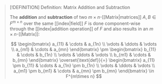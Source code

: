 >[!DEFINITION] Definition: Matrix Addition and Subtraction
>
>The **addition** and **subtraction** of two $m\times n$-[[Matrix|matrices]] $A, B \in F^{m \times n}$ over the same [[index|field]] $F$ is done component-wise through the [[index|addition operation]] of $F$ and also results in an $m\times n$-[[Matrix]]:
>
>$$
>\begin{bmatrix} a_{11} & \cdots & a_{1n} \\ \vdots & \ddots & \vdots \\ a_{m1} & \cdots & a_{mn} \end{bmatrix} \pm \begin{bmatrix} b_{11} & \cdots & b_{1n} \\ \vdots & \ddots & \vdots \\ b_{m1} & \cdots & b_{mn} \end{bmatrix} \overset{\text{def}}{=} \begin{bmatrix} a_{11} \pm b_{11} & \cdots & a_{1n} \pm b_{1n} \\ \vdots & \ddots & \vdots \\ a_{m1} \pm b_{m1}  & \cdots & a_{mn} \pm b_{mn} \end{bmatrix} \in F^{m\times n}
>$$
>